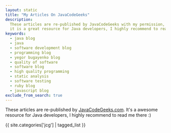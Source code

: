 ```yaml
---
layout: static
title: "My Articles On JavaCodeGeeks"
description:
  These articles are re-published by JavaCodeGeeks with my permission,
  it is a great resource for Java developers, I highly recommend to read me there
keywords:
  - java blog
  - java
  - software development blog
  - programming blog
  - yegor bugayenko blog
  - quality of software
  - software blog
  - high quality programming
  - static analysis
  - software testing
  - ruby blog
  - javascript blog
exclude_from_search: true
---
```


These articles are re-published by [JavaCodeGeeks.com](http://www.javacodegeeks.com/author/yegor-bugayenko/).
It's a awesome resource for Java developers, I highly
recommend to read me there :)

<a href="/rss-jcg.xml" title="RSS feed"><i class="icon icon-rss"></i></a>

{{ site.categories['jcg'] | tagged_list }}
